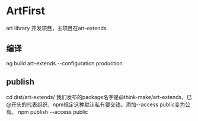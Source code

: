 # ArtFirst

art library 开发项目，主项目在art-extends.

## 编译

ng build art-extends --configuration production

## publish

cd dist/art-extends/
我们发布的package名字是@think-make/art-extends，已@开头的代表组织，npm规定这种默认私有要交钱。添加--access public变为公有。
npm publish --access public
